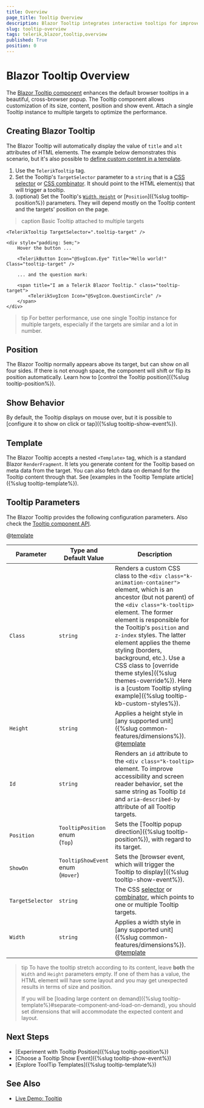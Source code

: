 ```yaml
---
title: Overview
page_title: Tooltip Overview
description: Blazor Tooltip integrates interactive tooltips for improved user experience in Blazor web applications.
slug: tooltip-overview
tags: telerik,blazor,tooltip,overview
published: True
position: 0
---
```


# Blazor Tooltip Overview

The <a href="https://www.telerik.com/blazor-ui/tooltip" target="_blank">Blazor Tooltip component</a> enhances the default browser tooltips in a beautiful, cross-browser popup. The Tooltip component allows customization of its size, content, position and show event. Attach a single Tooltip instance to multiple targets to optimize the performance.

## Creating Blazor Tooltip

The Blazor Tooltip will automatically display the value of `title` and `alt` attributes of HTML elements. The example below demonstrates this scenario, but it's also possible to [define custom content in a template](#template).

1. Use the `TelerikTooltip` tag.
1. Set the Tooltip's `TargetSelector` parameter to a `string` that is a [CSS selector](https://developer.mozilla.org/en-US/docs/Web/CSS/CSS_Selectors) or [CSS combinator](https://developer.mozilla.org/en-US/docs/Learn/CSS/Building_blocks/Selectors/Combinators). It should point to the HTML element(s) that will trigger a tooltip.
1. (optional) Set the Tooltip's [`Width`, `Height`](#tooltip-parameters) or [`Position`]({%slug tooltip-position%}) parameters. They will depend mostly on the Tooltip content and the targets' position on the page.

>caption Basic Tooltip attached to multiple targets

````CSHTML
<TelerikTooltip TargetSelector=".tooltip-target" />

<div style="padding: 5em;">
    Hover the button ...

    <TelerikButton Icon="@SvgIcon.Eye" Title="Hello world!" Class="tooltip-target" />

    ... and the question mark:

    <span title="I am a Telerik Blazor Tooltip." class="tooltip-target">
        <TelerikSvgIcon Icon="@SvgIcon.QuestionCircle" />
    </span>
</div>
````

>tip For better performance, use one single Tooltip instance for multiple targets, especially if the targets are similar and a lot in number.

## Position

The Blazor Tooltip normally appears above its target, but can show on all four sides. If there is not enough space, the component will shift or flip its position automatically. Learn how to [control the Tooltip position]({%slug tooltip-position%}).

## Show Behavior

By default, the Tooltip displays on mouse over, but it is possible to [configure it to show on click or tap]({%slug tooltip-show-event%}).

## Template

The Blazor Tooltip accepts a nested `<Template>` tag, which is a standard Blazor `RenderFragment`. It lets you generate content for the Tooltip based on meta data from the target. You can also fetch data on demand for the Tooltip content through that. See [examples in the Tooltip Template article]({%slug tooltip-template%}).

## Tooltip Parameters

The Blazor Tooltip provides the following configuration parameters. Also check the [Tooltip component API](/blazor-ui/api/Telerik.Blazor.Components.TelerikTooltip).

@[template](/_contentTemplates/common/parameters-table-styles.md#table-layout)

| Parameter | Type and Default&nbsp;Value | Description |
| --- | --- | --- |
| `Class` | `string` | Renders a custom CSS class to the `<div class="k-animation-container">` element, which is an ancestor (but not parent) of the `<div class="k-tooltip>` element. The former element is responsible for the Tooltip's `position` and `z-index` styles. The latter element applies the theme styling (borders, background, etc.). Use a CSS class to [override theme styles]({%slug themes-override%}). Here is a [custom Tooltip styling example]({%slug tooltip-kb-custom-styles%}). |
| `Height` | `string` | Applies a height style in [any supported unit]({%slug common-features/dimensions%}). @[template](/_contentTemplates/tooltip/notes.md#dimensions-behavior) |
| `Id` | `string` | Renders an `id` attribute to the `<div class="k-tooltip>` element. To improve accessibility and screen reader behavior, set the same string as Tooltip `Id` and `aria-described-by` attribute of all Tooltip targets. |
| `Position` | `TooltipPosition` enum <br /> (`Top`) | Sets the [Tooltip popup direction]({%slug tooltip-position%}), with regard to its target. |
| `ShowOn` | `TooltipShowEvent` enum <br /> (`Hover`) | Sets the [browser event, which will trigger the Tooltip to display]({%slug tooltip-show-event%}). |
| `TargetSelector` | `string` | The CSS [selector](https://developer.mozilla.org/en-US/docs/Web/CSS/CSS_Selectors) or [combinator](https://developer.mozilla.org/en-US/docs/Learn/CSS/Building_blocks/Selectors/Combinators), which points to one or multiple Tooltip targets. |
| `Width` | `string` | Applies a width style in [any supported unit]({%slug common-features/dimensions%}). @[template](/_contentTemplates/tooltip/notes.md#dimensions-behavior) |

>tip To have the tooltip stretch according to its content, leave **both** the `Width` and `Height` parameters empty. If one of them has a value, the HTML element will have some layout and you may get unexpected results in terms of size and position.
>
> If you will be [loading large content on demand]({%slug tooltip-template%}#separate-component-and-load-on-demand), you should set dimensions that will accommodate the expected content and layout.

## Next Steps

* [Experiment with Tooltip Position]({%slug tooltip-position%})
* [Choose a Tooltip Show Event]({%slug tooltip-show-event%})
* [Explore ToolTip Templates]({%slug tooltip-template%})

## See Also

* [Live Demo: Tooltip](https://demos.telerik.com/blazor-ui/tooltip/overview)
